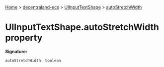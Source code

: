 [Home](./index) &gt; [decentraland-ecs](./decentraland-ecs.md) &gt; [UIInputTextShape](./decentraland-ecs.uiinputtextshape.md) &gt; [autoStretchWidth](./decentraland-ecs.uiinputtextshape.autostretchwidth.md)

# UIInputTextShape.autoStretchWidth property


**Signature:**
```javascript
autoStretchWidth: boolean
```
